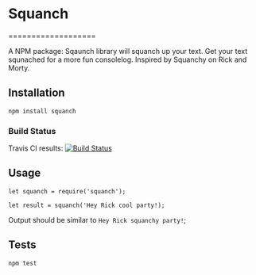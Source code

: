 # Squanch
===================

A NPM package: Sqaunch library will squanch up your text. Get your text squnached for a more fun consolelog. Inspired by Squanchy on Rick and Morty.

## Installation

  `npm install squanch`

### Build Status

Travis CI results:
[![Build Status](https://travis-ci.org/hackmods/Squanch.svg?branch=master)](https://travis-ci.org/hackmods/Squanch)

## Usage

    let squanch = require('squanch');

    let result = squanch('Hey Rick cool party!);
  
  
  Output should be similar to  `Hey Rick squanchy party!`;


## Tests

  `npm test`
